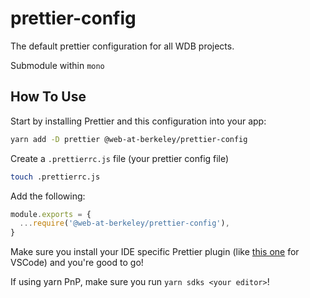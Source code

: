 # prettier-config

The default prettier configuration for all WDB projects.

Submodule within `mono`

## How To Use

Start by installing Prettier and this configuration into your app:

```bash
yarn add -D prettier @web-at-berkeley/prettier-config
```

Create a `.prettierrc.js` file (your prettier config file)

```bash
touch .prettierrc.js
```

Add the following:

```js
module.exports = {
  ...require('@web-at-berkeley/prettier-config'),
}
```

Make sure you install your IDE specific Prettier plugin (like [this one](https://marketplace.visualstudio.com/items?itemName=esbenp.prettier-vscode) for VSCode) and you're good to go!

If using yarn PnP, make sure you run `yarn sdks <your editor>`!
